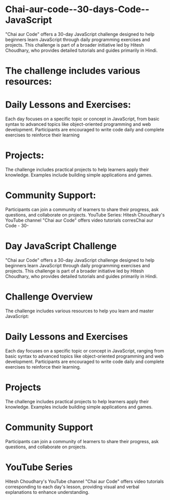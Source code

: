 # Chai-aur-code--30-days-Code--JavaScript
"Chai aur Code" offers a 30-day JavaScript challenge designed to help beginners learn JavaScript through daily programming exercises and projects. This challenge is part of a broader initiative led by Hitesh Choudhary, who provides detailed tutorials and guides primarily in Hindi.

# The challenge includes various resources:

# Daily Lessons and Exercises: 
Each day focuses on a specific topic or concept in JavaScript, from basic syntax to advanced topics like object-oriented programming and web development. Participants are encouraged to write code daily and complete exercises to reinforce their learning
# Projects: 
The challenge includes practical projects to help learners apply their knowledge. Examples include building simple applications and games.
# Community Support:
Participants can join a community of learners to share their progress, ask questions, and collaborate on projects.
YouTube Series: Hitesh Choudhary's YouTube channel "Chai aur Code" offers video tutorials corresChai aur Code - 30-

# Day JavaScript Challenge
"Chai aur Code" offers a 30-day JavaScript challenge designed to help beginners learn JavaScript through daily programming exercises and projects. This challenge is part of a broader initiative led by Hitesh Choudhary, who provides detailed tutorials and guides primarily in Hindi.

# Challenge Overview
The challenge includes various resources to help you learn and master JavaScript:

# Daily Lessons and Exercises
Each day focuses on a specific topic or concept in JavaScript, ranging from basic syntax to advanced topics like object-oriented programming and web development. Participants are encouraged to write code daily and complete exercises to reinforce their learning.

# Projects
The challenge includes practical projects to help learners apply their knowledge. Examples include building simple applications and games.

# Community Support
Participants can join a community of learners to share their progress, ask questions, and collaborate on projects.

# YouTube Series
Hitesh Choudhary's YouTube channel "Chai aur Code" offers video tutorials corresponding to each day's lesson, providing visual and verbal explanations to enhance understanding.
